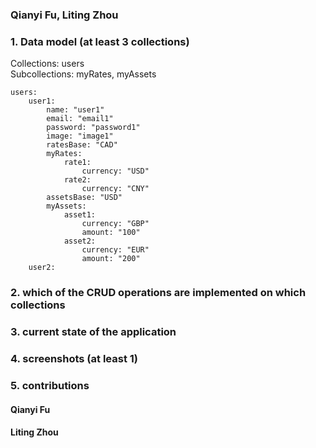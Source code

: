 ### Qianyi Fu, Liting Zhou

### 1. Data model (at least 3 collections)

Collections: users  
Subcollections: myRates, myAssets

```
users:
    user1:
        name: "user1"
        email: "email1"
        password: "password1"
        image: "image1"
        ratesBase: "CAD"
        myRates:
            rate1:
                currency: "USD"
            rate2:
                currency: "CNY"
        assetsBase: "USD"
        myAssets:
            asset1:
                currency: "GBP"
                amount: "100"
            asset2:
                currency: "EUR"
                amount: "200"
    user2:
```

### 2. which of the CRUD operations are implemented on which collections

### 3. current state of the application

### 4. screenshots (at least 1)

### 5. contributions

#### Qianyi Fu

#### Liting Zhou
